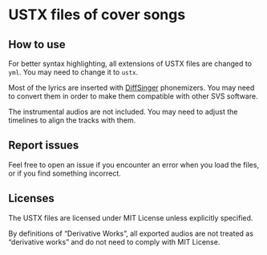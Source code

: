 # USTX files of cover songs
## How to use
For better syntax highlighting, all extensions of USTX files are changed to
`yml`. You may need to change it to `ustx`.

Most of the lyrics are inserted with
[DiffSinger](https://github.com/openvpi/DiffSinger) phonemizers. You may need
to convert them in order to make them compatible with other SVS software.

The instrumental audios are not included. You may need to adjust the timelines
to align the tracks with them.

## Report issues
Feel free to open an issue if you encounter an error when you load the files,
or if you find something incorrect.

## Licenses
The USTX files are licensed under MIT License unless explicitly specified.

By definitions of “Derivative Works”, all exported audios are not treated as
“derivative works” and do not need to comply with MIT License.